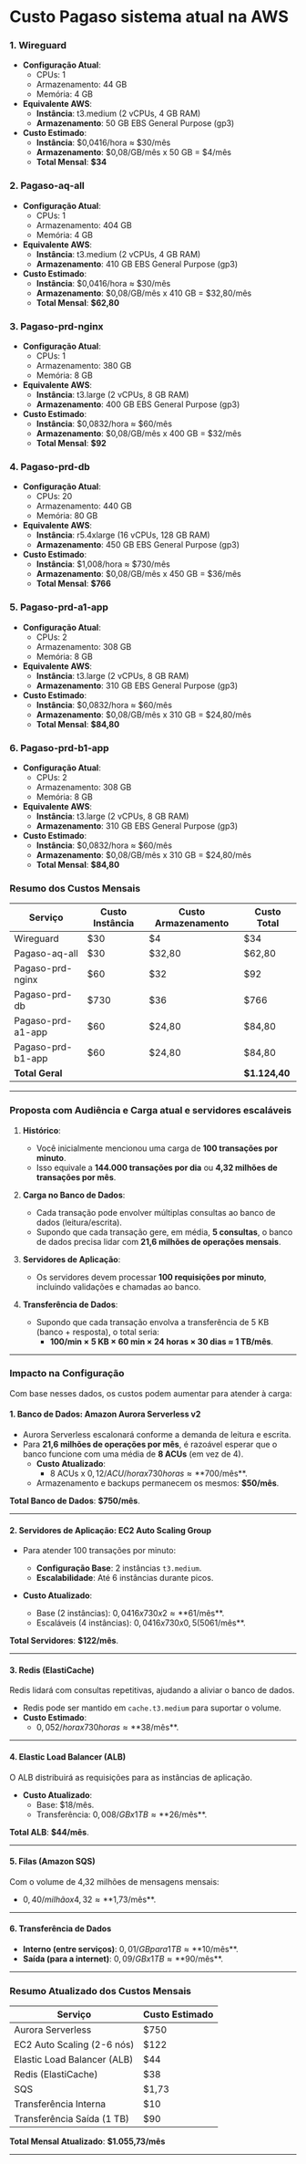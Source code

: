 # Custo Pagaso sistema atual na AWS

### 1. **Wireguard**
- **Configuração Atual**:
  - CPUs: 1
  - Armazenamento: 44 GB
  - Memória: 4 GB
- **Equivalente AWS**:
  - **Instância**: t3.medium (2 vCPUs, 4 GB RAM)
  - **Armazenamento**: 50 GB EBS General Purpose (gp3)
- **Custo Estimado**:
  - **Instância**: $0,0416/hora ≈ $30/mês
  - **Armazenamento**: $0,08/GB/mês x 50 GB = $4/mês
  - **Total Mensal**: **$34**

### 2. **Pagaso-aq-all**
- **Configuração Atual**:
  - CPUs: 1
  - Armazenamento: 404 GB
  - Memória: 4 GB
- **Equivalente AWS**:
  - **Instância**: t3.medium (2 vCPUs, 4 GB RAM)
  - **Armazenamento**: 410 GB EBS General Purpose (gp3)
- **Custo Estimado**:
  - **Instância**: $0,0416/hora ≈ $30/mês
  - **Armazenamento**: $0,08/GB/mês x 410 GB = $32,80/mês
  - **Total Mensal**: **$62,80**

### 3. **Pagaso-prd-nginx**
- **Configuração Atual**:
  - CPUs: 1
  - Armazenamento: 380 GB
  - Memória: 8 GB
- **Equivalente AWS**:
  - **Instância**: t3.large (2 vCPUs, 8 GB RAM)
  - **Armazenamento**: 400 GB EBS General Purpose (gp3)
- **Custo Estimado**:
  - **Instância**: $0,0832/hora ≈ $60/mês
  - **Armazenamento**: $0,08/GB/mês x 400 GB = $32/mês
  - **Total Mensal**: **$92**

### 4. **Pagaso-prd-db**
- **Configuração Atual**:
  - CPUs: 20
  - Armazenamento: 440 GB
  - Memória: 80 GB
- **Equivalente AWS**:
  - **Instância**: r5.4xlarge (16 vCPUs, 128 GB RAM)
  - **Armazenamento**: 450 GB EBS General Purpose (gp3)
- **Custo Estimado**:
  - **Instância**: $1,008/hora ≈ $730/mês
  - **Armazenamento**: $0,08/GB/mês x 450 GB = $36/mês
  - **Total Mensal**: **$766**

### 5. **Pagaso-prd-a1-app**
- **Configuração Atual**:
  - CPUs: 2
  - Armazenamento: 308 GB
  - Memória: 8 GB
- **Equivalente AWS**:
  - **Instância**: t3.large (2 vCPUs, 8 GB RAM)
  - **Armazenamento**: 310 GB EBS General Purpose (gp3)
- **Custo Estimado**:
  - **Instância**: $0,0832/hora ≈ $60/mês
  - **Armazenamento**: $0,08/GB/mês x 310 GB = $24,80/mês
  - **Total Mensal**: **$84,80**

### 6. **Pagaso-prd-b1-app**
- **Configuração Atual**:
  - CPUs: 2
  - Armazenamento: 308 GB
  - Memória: 8 GB
- **Equivalente AWS**:
  - **Instância**: t3.large (2 vCPUs, 8 GB RAM)
  - **Armazenamento**: 310 GB EBS General Purpose (gp3)
- **Custo Estimado**:
  - **Instância**: $0,0832/hora ≈ $60/mês
  - **Armazenamento**: $0,08/GB/mês x 310 GB = $24,80/mês
  - **Total Mensal**: **$84,80**

### **Resumo dos Custos Mensais**

| Serviço             | Custo Instância | Custo Armazenamento | Custo Total |
|---------------------|-----------------|---------------------|-------------|
| Wireguard           | $30             | $4                  | $34         |
| Pagaso-aq-all       | $30             | $32,80              | $62,80      |
| Pagaso-prd-nginx    | $60             | $32                 | $92         |
| Pagaso-prd-db       | $730            | $36                 | $766        |
| Pagaso-prd-a1-app   | $60             | $24,80              | $84,80      |
| Pagaso-prd-b1-app   | $60             | $24,80              | $84,80      |
| **Total Geral**     |                 |                     | **$1.124,40**|


---

### **Proposta com Audiência e Carga atual e servidores escaláveis**
1. **Histórico**:
   - Você inicialmente mencionou uma carga de **100 transações por minuto**.
   - Isso equivale a **144.000 transações por dia** ou **4,32 milhões de transações por mês**.

2. **Carga no Banco de Dados**:
   - Cada transação pode envolver múltiplas consultas ao banco de dados (leitura/escrita).
   - Supondo que cada transação gere, em média, **5 consultas**, o banco de dados precisa lidar com **21,6 milhões de operações mensais**.

3. **Servidores de Aplicação**:
   - Os servidores devem processar **100 requisições por minuto**, incluindo validações e chamadas ao banco.

4. **Transferência de Dados**:
   - Supondo que cada transação envolva a transferência de 5 KB (banco + resposta), o total seria:
     - **100/min × 5 KB × 60 min × 24 horas × 30 dias ≈ 1 TB/mês**.

---

### **Impacto na Configuração**
Com base nesses dados, os custos podem aumentar para atender à carga:

#### 1. **Banco de Dados: Amazon Aurora Serverless v2**
- Aurora Serverless escalonará conforme a demanda de leitura e escrita.
- Para **21,6 milhões de operações por mês**, é razoável esperar que o banco funcione com uma média de **8 ACUs** (em vez de 4).
  - **Custo Atualizado**:
    - 8 ACUs x $0,12/ACU/hora x 730 horas ≈ **$700/mês**.
  - Armazenamento e backups permanecem os mesmos: **$50/mês**.

**Total Banco de Dados**: **$750/mês**.

---

#### 2. **Servidores de Aplicação: EC2 Auto Scaling Group**
- Para atender 100 transações por minuto:
  - **Configuração Base**: 2 instâncias `t3.medium`.
  - **Escalabilidade**: Até 6 instâncias durante picos.

- **Custo Atualizado**:
  - Base (2 instâncias): $0,0416 x 730 x 2 ≈ **$61/mês**.
  - Escaláveis (4 instâncias): $0,0416 x 730 x 0,5 (50% do tempo) ≈ **$61/mês**.

**Total Servidores**: **$122/mês**.

---

#### 3. **Redis (ElastiCache)**
Redis lidará com consultas repetitivas, ajudando a aliviar o banco de dados.

- Redis pode ser mantido em `cache.t3.medium` para suportar o volume.
- **Custo Estimado**:
  - $0,052/hora x 730 horas ≈ **$38/mês**.

---

#### 4. **Elastic Load Balancer (ALB)**
O ALB distribuirá as requisições para as instâncias de aplicação.

- **Custo Atualizado**:
  - Base: $18/mês.
  - Transferência: $0,008/GB x 1 TB ≈ **$26/mês**.

**Total ALB**: **$44/mês**.

---

#### 5. **Filas (Amazon SQS)**
Com o volume de 4,32 milhões de mensagens mensais:
- $0,40/milhão x 4,32 ≈ **$1,73/mês**.

---

#### 6. **Transferência de Dados**
- **Interno (entre serviços)**: $0,01/GB para 1 TB ≈ **$10/mês**.
- **Saída (para a internet)**: $0,09/GB x 1 TB ≈ **$90/mês**.

---

### **Resumo Atualizado dos Custos Mensais**

| Serviço                      | Custo Estimado |
|------------------------------|----------------|
| Aurora Serverless            | $750           |
| EC2 Auto Scaling (2-6 nós)   | $122           |
| Elastic Load Balancer (ALB)  | $44            |
| Redis (ElastiCache)          | $38            |
| SQS                          | $1,73          |
| Transferência Interna        | $10            |
| Transferência Saída (1 TB)   | $90            |

**Total Mensal Atualizado**: **$1.055,73/mês**

---
